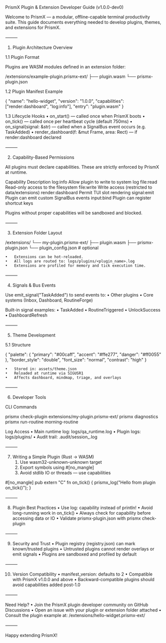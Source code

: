 PrismX Plugin & Extension Developer Guide (v1.0.0-dev0)

Welcome to PrismX — a modular, offline-capable terminal productivity suite. This guide documents everything needed to develop plugins, themes, and extensions for PrismX.

⸻

1. Plugin Architecture Overview

1.1 Plugin Format

Plugins are WASM modules defined in an extension folder:

/extensions/example-plugin.prismx-ext/
├── plugin.wasm
└── prismx-plugin.json

1.2 Plugin Manifest Example

{
  "name": "hello-widget",
  "version": "1.0.0",
  "capabilities": ["render:dashboard", "log:info"],
  "entry": "plugin.wasm"
}

1.3 Lifecycle Hooks
	•	on_start() — called once when PrismX boots
	•	on_tick() — called once per heartbeat cycle (default 750ms)
	•	on_signal(signal: &str) — called when a SignalBus event occurs (e.g. TaskAdded)
	•	render_dashboard(f: &mut Frame, area: Rect) — if render:dashboard declared

⸻

2. Capability-Based Permissions

All plugins must declare capabilities. These are strictly enforced by PrismX at runtime.

Capability	Description
log:info	Allow plugin to write to system log
file:read	Read-only access to the filesystem
file:write	Write access (restricted to data/extensions)
render:dashboard	Permit TUI slot rendering
signal:emit	Plugin can emit custom SignalBus events
input:bind	Plugin can register shortcut keys

Plugins without proper capabilities will be sandboxed and blocked.

⸻

3. Extension Folder Layout

/extensions/
└── my-plugin.prismx-ext/
    ├── plugin.wasm
    ├── prismx-plugin.json
    └── plugin_config.json      # optional

	•	Extensions can be hot-reloaded.
	•	All logs are routed to: logs/plugins/<plugin_name>.log
	•	Extensions are profiled for memory and tick execution time.

⸻

4. Signals & Bus Events

Use emit_signal("TaskAdded") to send events to:
	•	Other plugins
	•	Core systems (Inbox, Dashboard, RoutineForge)

Built-in signal examples:
	•	TaskAdded
	•	RoutineTriggered
	•	UnlockSuccess
	•	DashboardRefresh

⸻

5. Theme Development

5.1 Structure

{
  "palette": {
    "primary": "#00caff",
    "accent": "#ffe277",
    "danger": "#ff0055"
  },
  "border_style": "double",
  "font_size": "normal",
  "contrast": "high"
}

	•	Stored in: assets/theme.json
	•	Reloaded at runtime via SIGUSR1
	•	Affects dashboard, mindmap, triage, and overlays

⸻

6. Developer Tools

CLI Commands

prismx check-plugin extensions/my-plugin.prismx-ext/
prismx diagnostics
prismx run-routine morning-routine

Log Access
	•	Main runtime log: logs/qa_runtime.log
	•	Plugin logs: logs/plugins/
	•	Audit trail: .audit/session_<timestamp>.log

⸻

7. Writing a Simple Plugin (Rust → WASM)
	1.	Use wasm32-unknown-unknown target
	2.	Export symbols using #[no_mangle]
	3.	Avoid stdlib IO or threads — use capabilities

#[no_mangle]
pub extern "C" fn on_tick() {
    prismx_log("Hello from plugin on_tick()");
}


⸻

8. Plugin Best Practices
	•	Use log: capability instead of println!
	•	Avoid long-running work in on_tick()
	•	Always check for capability before accessing data or IO
	•	Validate prismx-plugin.json with prismx check-plugin

⸻

9. Security and Trust
	•	Plugin registry (registry.json) can mark known/trusted plugins
	•	Untrusted plugins cannot render overlays or emit signals
	•	Plugins are sandboxed and profiled by default

⸻

10. Version Compatibility
	•	manifest_version: defaults to 2
	•	Compatible with PrismX v1.0.0 and above
	•	Backward-compatible plugins should avoid capabilities added post-1.0

⸻

Need Help?
	•	Join the PrismX plugin developer community on GitHub Discussions
	•	Open an issue with your plugin or extension folder attached
	•	Consult the plugin example at: /extensions/hello-widget.prismx-ext/

⸻

Happy extending PrismX!